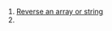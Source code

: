 1. [Reverse an array or string](https://practice.geeksforgeeks.org/viewSol.php?subId=17f919bcb21fb64d47af59ec28106ccc&pid=701595&user=shivendrajha)
2. 
